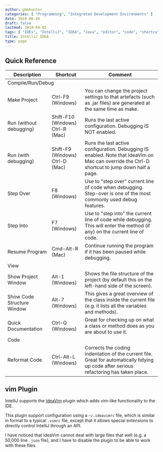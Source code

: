 ```yaml
---
author: gbmhunter
categories: [ "Programming", "Integrated Development Environments" ]
date: 2016-06-26
draft: false
lastmod: 2019-04-05
tags: [ "IDEs", "IntelliJ", "IDEA", "Java", "editor", "code", "shortcuts" ]
title: IntelliJ IDEA
type: page
---
```


## Quick Reference

<table>
  <thead>
    <tr>
      <th>Description</th>
      <th>Shortcut</th>
      <th>Comment</th>
    </tr>
  </thead>
  <tbody>
    <tr>
      <td colspan="3">Compile/Run/Debug</td>
    </tr>
    <tr>
      <td>Make Project</td>
      <td>Ctrl-F9 (Windows)</td>
      <td>You can change the project settings to that artefacts (such as .jar files) are generated at the same time as make.</td>
    </tr>
    <tr>
      <td>Run (without debugging)</td>
      <td>
        Shift-F10 (Windows)<br />
        Ctrl-R (Mac)
      </td>
      <td>Runs the last active configuration. Debugging IS NOT enabled.</td>
    </tr>
    <tr>
      <td>Run (with debugging)</td>
      <td>
        Shift-F9 (Windows)<br />
        Ctrl-D (Mac)
      </td>
      <td>Runs the last active configuration. Debugging IS enabled. Note that IdeaVim on Mac can override the Ctrl-D shortcut to jump down half a page.</td>
    </tr>
    <tr>
      <td>Step Over</td>
      <td>F8 (Windows)</td>
      <td>Use to "step over" current line of code when debugging. Step-over is one of the most commonly used debug features.</td>
    </tr>
    <tr>
      <td>Step Into</td>
      <td>F7 (Windows)</td>
      <td>Use to "step into" the current line of code while debugging. This will enter the method (if any) on the current line of code.</td>
    </tr>
    <tr>
      <td>Resume Program</td>
      <td>Cmd-Alt-R (Mac)</td>
      <td>Continue running the program if it has been paused while debugging.</td>
    </tr>
    <tr>
      <td colspan="3">View</td>
    </tr>
    <tr>
      <td>Show Project Window</td>
      <td>Alt-1 (Windows)</td>
      <td>Shows the file structure of the project (by default this on the left-hand side of the screen).</td>
    </tr>
    <tr>
      <td>Show Code Structure Window</td>
      <td>Alt-7 (Windows)</td>
      <td>This gives a great overview of the class inside the current file (e.g. it lists all the variables and methods).</td>
    </tr>
    <tr>
      <td>Quick Documentation</td>
      <td>Ctrl-Q (Windows)</td>
      <td>Great for checking up on what a class or method does as you are about to use it.</td>
    </tr>
    <tr>
      <td colspan="3">Code</td>
    </tr>
    <tr>
      <td>Reformat Code</td>
      <td>Ctrl-Alt-L (Windows)</td>
      <td>Corrects the coding indentation of the current file. Great for automatically tidying up code after serious refactoring has taken place.</td>
    </tr>
  </tbody>
</table>

## vim Plugin

IntelliJ supports the [IdeaVim](https://plugins.jetbrains.com/plugin/164-ideavim) plugin which adds vim-like functionality to the IDE.

This plugin support configuration using a `~/.ideavimrc` file, which is similar in format to a typical `.vimrc` file, except that it allows special extensions to directly control IntelliJ through an API.

I have noticed that IdeaVim cannot deal with large files that well (e.g. a 50,000 line `.json` file), and I have to disable the plugin to be able to work with these files.